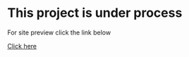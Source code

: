 <h1>This project is under process</h1>
<p> For site preview click the link below</p>
<a href="https://vikashpatel04.github.io/clean_it/" padding-top=10px;>Click here</a>

